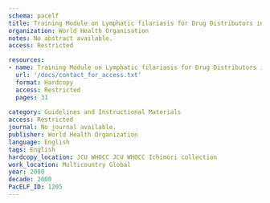 ```yaml
---
schema: pacelf
title: Training Module on Lymphatic filariasis for Drug Distributors in non-onchocerciasis co-endemic countries Part 2, Tutor's Guide
organization: World Health Organisation
notes: No abstract available.
access: Restricted

resources:
- name: Training Module on Lymphatic filariasis for Drug Distributors in non-onchocerciasis co-endemic countries Part 2, Tutor's Guide
  url: '/docs/contact_for_access.txt'
  format: Hardcopy
  access: Restricted
  pages: 31
 
category: Guidelines and Instructional Materials
access: Restricted
journal: No journal available.
publisher: World Health Organization
language: English 
tags: English 
hardcopy_location: JCU WHOCC JCU WHOCC Ichimori collection
work_location: Multicountry Global
year: 2000
decade: 2000
PacELF_ID: 1205
---
```

